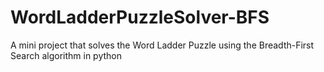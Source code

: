 # WordLadderPuzzleSolver-BFS
A mini project that solves the Word Ladder Puzzle using the Breadth-First Search algorithm in python
